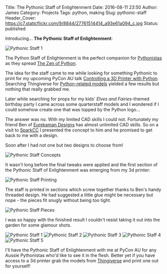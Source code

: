 Title: The Pythonic Staff of Enlightenment 
Date: 2016-08-11 23:50
Author: James 
Category: Projects
Tags: python, making
Slug: pythonic-staff
Header_Cover: https://c7.staticflickr.com/9/8844/27761514414_a93e61a094_c.jpg
Status: published

Introducing... **The Pythonic Staff of Enlightenment**:

![Pythonic Staff 1][Pythonic Staff 1]

<!-- PELICAN_END_SUMMARY -->

The Python Staff of Enlightenment is the perfect companion for [Pythonistas][Pythonista] as they spread [The Zen of Python][The Zen of Python].

The idea for the staff came to me while looking for something Pythonic to print for my upcoming PyCon AU talk [Controlling a 3D Printer with Python][PyCon AU 3D Printing]. Searching Thingiverse for [Python-related models][Python Thingiverse] yielded a few results but nothing that really grabbed me.

Later while searching for props for my kids' *Elves and Fairies*-themed birthday party I came across some quarterstaff models and I wondered if I could somehow create one that was topped by the Python logo...

The answer was no. With my limited CAD skills I could not. Fortunately my friend Ben of [Eurekaman Designs][Eurekaman Designs] has almost *un*limited CAD skills. So on a visit to [SparkCC][SparkCC] I presented the concept to him and he promised to get back to me with a design.

Soon after I had not one but *two* designs to choose from!

![Pythonic Staff Concepts][Pythonic Staff Concepts] 

It wasn't long before the final tweaks were applied and the first section of the Pythonic Staff of Enlightenment was emerging from my 3d printer:

![Pythonic Staff Printing][Pythonic Staff Printing]

The staff is printed in sections which screw together thanks to Ben's handy threaded design. He had suggested a little glue might be necessary but nope - the pieces fit snugly without being too tight.

![Pythonic Staff Pieces][Pythonic Staff Pieces]

I was so happy with the finished result I couldn't resist taking it out into the garden for some glamour shots.

![Pythonic Staff 1][Pythonic Staff 1]
![Pythonic Staff 2][Pythonic Staff 2]
![Pythonic Staff 3][Pythonic Staff 3]
![Pythonic Staff 4][Pythonic Staff 4]
![Pythonic Staff 5][Pythonic Staff 5]

I'll have the Pythonic Staff of Enlightenment with me at PyCon AU for any Aussie Pythonistas who'd like to see it in the flesh. Better yet if you have access to a 3d printer grab the models from [Thingiverse][Pythonic Staff Thingiverse] and print one out for yourself!

[Pythonista]: https://en.wiktionary.org/wiki/Pythonista
[The Zen of Python]: https://www.python.org/dev/peps/pep-0020
[Python Thingiverse]: http://www.thingiverse.com/search?q=python&sa= 
[Pythonic Staff Thingiverse]: http://www.thingiverse.com/thing:1709203
[PyCon AU 3D Printing]: https://2016.pycon-au.org/schedule/178/view_talk?day=friday
[Pythonic Staff Concepts]: https://c3.staticflickr.com/9/8701/28880638426_a7d3445511_c.jpg 
[Pythonic Staff Printing]: https://c1.staticflickr.com/9/8615/27761516544_da24296f08_c.jpg
[Pythonic Staff Pieces]: https://c5.staticflickr.com/9/8337/28095532300_9f6efb273c_c.jpg
[Pythonic Staff 1]: https://c3.staticflickr.com/9/8574/28095516890_1a38906887_c.jpg
[Pythonic Staff 2]: https://c5.staticflickr.com/9/8024/28095524860_f1581a1ce3_c.jpg 
[Pythonic Staff 3]: https://c5.staticflickr.com/8/7767/28095522340_8117280fda_c.jpg
[Pythonic Staff 4]: https://c4.staticflickr.com/9/8316/28299216811_3187e9f942_c.jpg
[Pythonic Staff 5]: https://c5.staticflickr.com/9/8100/28274040932_8c60c32a08_c.jpg
[Python Staff Album]: https://www.flickr.com/photos/22253037@N00/albums/72157671203271465
[Eurekaman Designs]: http://www.coroflot.com/BenW
[SparkCC]: http://sparkcc.org
